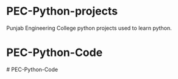 # PEC-Python-projects

Punjab Engineering College python projects used to learn python.
# PEC-Python-Code
#   P E C - P y t h o n - C o d e  
 